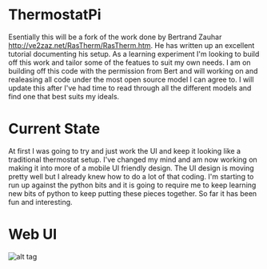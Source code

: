 ThermostatPi
============
Esentially this will be a fork of the work done by Bertrand Zauhar http://ve2zaz.net/RasTherm/RasTherm.htm. He has written up an excellent tutorial documenting his setup. As a learning experiment I'm looking to build off this work and tailor some of the featues to suit my own needs. I am on building off this code with the permission from Bert and will working on and realeasing all code under the most open source model I can agree to. I will update this after I've had time to read through all the different models and find one that best suits my ideals.

Current State
=============
At first I was going to try and just work the UI and keep it looking like a traditional thermostat setup. I've changed my mind and am now working on making it into more of a mobile UI friendly design. The UI design is moving pretty well but I already knew how to do a lot of that coding. I'm starting to run up against the python bits and it is going to require me to keep learning new bits of python to keep putting these pieces together. So far it has been fun and interesting.

Web UI
=============
![alt tag](https://cloud.githubusercontent.com/assets/7183968/5779108/4fd5791c-9d5d-11e4-8c6e-b46f977a184a.png)
